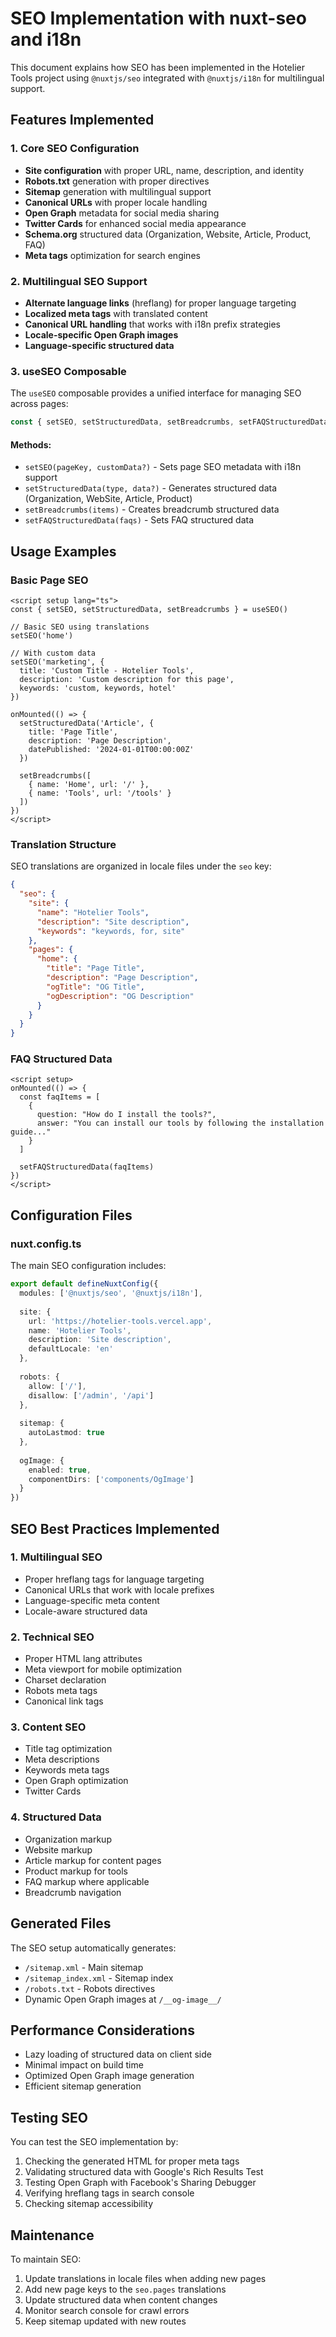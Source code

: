 # SEO Implementation with nuxt-seo and i18n

This document explains how SEO has been implemented in the Hotelier Tools project using `@nuxtjs/seo` integrated with `@nuxtjs/i18n` for multilingual support.

## Features Implemented

### 1. Core SEO Configuration

- **Site configuration** with proper URL, name, description, and identity
- **Robots.txt** generation with proper directives
- **Sitemap** generation with multilingual support
- **Canonical URLs** with proper locale handling
- **Open Graph** metadata for social media sharing
- **Twitter Cards** for enhanced social media appearance
- **Schema.org** structured data (Organization, Website, Article, Product, FAQ)
- **Meta tags** optimization for search engines

### 2. Multilingual SEO Support

- **Alternate language links** (hreflang) for proper language targeting
- **Localized meta tags** with translated content
- **Canonical URL handling** that works with i18n prefix strategies
- **Locale-specific Open Graph images**
- **Language-specific structured data**

### 3. useSEO Composable

The `useSEO` composable provides a unified interface for managing SEO across pages:

```typescript
const { setSEO, setStructuredData, setBreadcrumbs, setFAQStructuredData } = useSEO()
```

#### Methods:

- `setSEO(pageKey, customData?)` - Sets page SEO metadata with i18n support
- `setStructuredData(type, data?)` - Generates structured data (Organization, WebSite, Article, Product)
- `setBreadcrumbs(items)` - Creates breadcrumb structured data
- `setFAQStructuredData(faqs)` - Sets FAQ structured data

## Usage Examples

### Basic Page SEO

```vue
<script setup lang="ts">
const { setSEO, setStructuredData, setBreadcrumbs } = useSEO()

// Basic SEO using translations
setSEO('home')

// With custom data
setSEO('marketing', {
  title: 'Custom Title - Hotelier Tools',
  description: 'Custom description for this page',
  keywords: 'custom, keywords, hotel'
})

onMounted(() => {
  setStructuredData('Article', {
    title: 'Page Title',
    description: 'Page Description',
    datePublished: '2024-01-01T00:00:00Z'
  })
  
  setBreadcrumbs([
    { name: 'Home', url: '/' },
    { name: 'Tools', url: '/tools' }
  ])
})
</script>
```

### Translation Structure

SEO translations are organized in locale files under the `seo` key:

```json
{
  "seo": {
    "site": {
      "name": "Hotelier Tools",
      "description": "Site description",
      "keywords": "keywords, for, site"
    },
    "pages": {
      "home": {
        "title": "Page Title",
        "description": "Page Description",
        "ogTitle": "OG Title",
        "ogDescription": "OG Description"
      }
    }
  }
}
```

### FAQ Structured Data

```vue
<script setup>
onMounted(() => {
  const faqItems = [
    {
      question: "How do I install the tools?",
      answer: "You can install our tools by following the installation guide..."
    }
  ]
  
  setFAQStructuredData(faqItems)
})
</script>
```

## Configuration Files

### nuxt.config.ts

The main SEO configuration includes:

```typescript
export default defineNuxtConfig({
  modules: ['@nuxtjs/seo', '@nuxtjs/i18n'],
  
  site: {
    url: 'https://hotelier-tools.vercel.app',
    name: 'Hotelier Tools',
    description: 'Site description',
    defaultLocale: 'en'
  },
  
  robots: {
    allow: ['/'],
    disallow: ['/admin', '/api']
  },
  
  sitemap: {
    autoLastmod: true
  },
  
  ogImage: {
    enabled: true,
    componentDirs: ['components/OgImage']
  }
})
```

## SEO Best Practices Implemented

### 1. Multilingual SEO
- Proper hreflang tags for language targeting
- Canonical URLs that work with locale prefixes
- Language-specific meta content
- Locale-aware structured data

### 2. Technical SEO
- Proper HTML lang attributes
- Meta viewport for mobile optimization
- Charset declaration
- Robots meta tags
- Canonical link tags

### 3. Content SEO
- Title tag optimization
- Meta descriptions
- Keywords meta tags
- Open Graph optimization
- Twitter Cards

### 4. Structured Data
- Organization markup
- Website markup
- Article markup for content pages
- Product markup for tools
- FAQ markup where applicable
- Breadcrumb navigation

## Generated Files

The SEO setup automatically generates:

- `/sitemap.xml` - Main sitemap
- `/sitemap_index.xml` - Sitemap index
- `/robots.txt` - Robots directives
- Dynamic Open Graph images at `/__og-image__/`

## Performance Considerations

- Lazy loading of structured data on client side
- Minimal impact on build time
- Optimized Open Graph image generation
- Efficient sitemap generation

## Testing SEO

You can test the SEO implementation by:

1. Checking the generated HTML for proper meta tags
2. Validating structured data with Google's Rich Results Test
3. Testing Open Graph with Facebook's Sharing Debugger
4. Verifying hreflang tags in search console
5. Checking sitemap accessibility

## Maintenance

To maintain SEO:

1. Update translations in locale files when adding new pages
2. Add new page keys to the `seo.pages` translations
3. Update structured data when content changes
4. Monitor search console for crawl errors
5. Keep sitemap updated with new routes